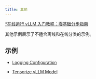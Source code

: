 ```yaml
---
title: 其他
---
```



[*在线运行 vLLM 入门教程：零基础分步指南](https://openbayes.com/console/public/tutorials/rXxb5fZFr29?utm_source=vLLM-CNdoc&utm_medium=vLLM-CNdoc-V1&utm_campaign=vLLM-CNdoc-V1-25ap)

其他示例展示了不适合离线和在线分类的示例。

## 示例

* [Logging Configuration](https://docs.vllm.ai/en/latest/getting_started/examples/logging_configuration.html)

* [Tensorize vLLM Model](https://docs.vllm.ai/en/latest/getting_started/examples/tensorize_vllm_model.html)


